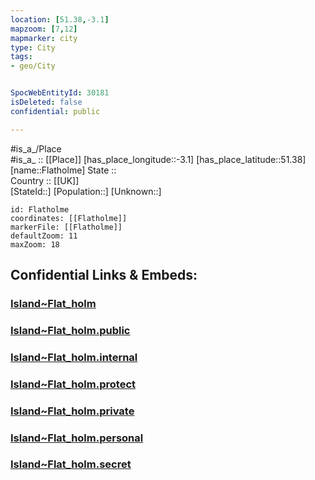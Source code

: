 ```yaml
---
location: [51.38,-3.1] 
mapzoom: [7,12] 
mapmarker: city 
type: City
tags:
- geo/City


SpocWebEntityId: 30181
isDeleted: false
confidential: public

---
```

#is_a_/Place  
#is_a_ :: [[Place]] 
[has_place_longitude::-3.1] 
[has_place_latitude::51.38] 
[name::Flatholme] 
State ::  
Country :: [[UK]]  
[StateId::] 
[Population::] 
[Unknown::] 


```leaflet
id: Flatholme
coordinates: [[Flatholme]] 
markerFile: [[Flatholme]] 
defaultZoom: 11 
maxZoom: 18
```


## Confidential Links & Embeds: 

### [Island~Flat_holm](/_Standards/Earth/Continent/Europe/Europe~North/UK/Wales/counties~Wales/Cardiff,County/Island~Flat_holm.md) 

### [Island~Flat_holm.public](/_public/Earth/Continent/Europe/Europe~North/UK/Wales/counties~Wales/Cardiff,County/Island~Flat_holm.public.md) 

### [Island~Flat_holm.internal](/_internal/Earth/Continent/Europe/Europe~North/UK/Wales/counties~Wales/Cardiff,County/Island~Flat_holm.internal.md) 

### [Island~Flat_holm.protect](/_protect/Earth/Continent/Europe/Europe~North/UK/Wales/counties~Wales/Cardiff,County/Island~Flat_holm.protect.md) 

### [Island~Flat_holm.private](/_private/Earth/Continent/Europe/Europe~North/UK/Wales/counties~Wales/Cardiff,County/Island~Flat_holm.private.md) 

### [Island~Flat_holm.personal](/_personal/Earth/Continent/Europe/Europe~North/UK/Wales/counties~Wales/Cardiff,County/Island~Flat_holm.personal.md) 

### [Island~Flat_holm.secret](/_secret/Earth/Continent/Europe/Europe~North/UK/Wales/counties~Wales/Cardiff,County/Island~Flat_holm.secret.md)

